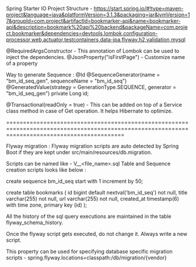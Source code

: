 Spring Starter IO Project Structure - 
https://start.spring.io/#!type=maven-project&language=java&platformVersion=3.1.3&packaging=jar&jvmVersion=17&groupId=com.project&artifactId=bookmarker-api&name=bookmarker-api&description=bookmark%20api%20backend&packageName=com.project.bookmarker&dependencies=devtools,lombok,configuration-processor,web,actuator,testcontainers,data-jpa,flyway,h2,validation,mysql

@RequiredArgsConstructor - This annotation of Lombok can be used to inject the dependencies.
@JsonProperty("isFirstPage") - Customize name of a property

Way to generate Sequence : 
@Id
@SequenceGenerator(name = "bm_id_seq_gen", sequenceName = "bm_id_seq")
@GeneratedValue(strategy = GenerationType.SEQUENCE, generator = "bm_id_seq_gen")
private Long id;

@Transactional(readOnly = true) - This can be added on top of a Service class method in case of Get operation. It helps Hibernate to optimize.

===============================================================================================================================================

Flyway migration :
Flyway migration scripts are auto detected by Spring Boot if they are kept under src/main/resources/db.migration.

Scripts can be named like -  V<version>__<file_name>.sql
Table and Sequence creation scripts looks like below :

create sequence bm_id_seq start with 1 increment by 50;

create table bookmarks (
id bigint default nextval('bm_id_seq') not null,
title varchar(255) not null,
url varchar(255) not null,
created_at timestamp(6) with time zone,
primary key (id)
);

All the history of the sql query executions are maintained in the table flyway_schema_history.

Once the flyway script gets executed, do not change it. Always write a new script.

This property can be used for specifying database specific migration scripts - 
spring.flyway.locations=classpath:/db/migration/{vendor}